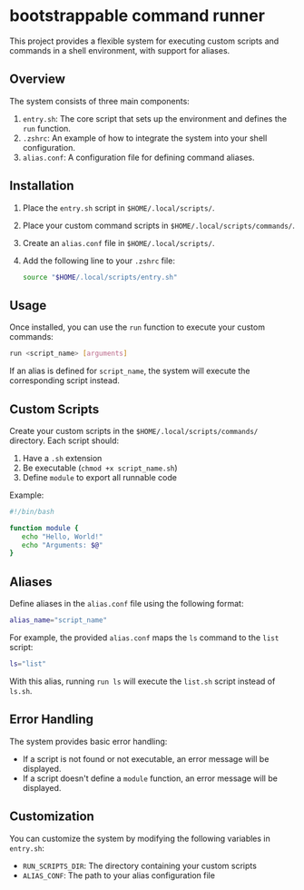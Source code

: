 # bootstrappable command runner

This project provides a flexible system for executing custom scripts and commands in a shell environment, with support for aliases.

## Overview

The system consists of three main components:

1. `entry.sh`: The core script that sets up the environment and defines the `run` function.
2. `.zshrc`: An example of how to integrate the system into your shell configuration.
3. `alias.conf`: A configuration file for defining command aliases.

## Installation

1. Place the `entry.sh` script in `$HOME/.local/scripts/`.
2. Place your custom command scripts in `$HOME/.local/scripts/commands/`.
3. Create an `alias.conf` file in `$HOME/.local/scripts/`.
4. Add the following line to your `.zshrc` file:

   ```bash
   source "$HOME/.local/scripts/entry.sh"
   ```

## Usage

Once installed, you can use the `run` function to execute your custom commands:

```bash
run <script_name> [arguments]
```

If an alias is defined for `script_name`, the system will execute the corresponding script instead.

## Custom Scripts

Create your custom scripts in the `$HOME/.local/scripts/commands/` directory. Each script should:

1. Have a `.sh` extension
2. Be executable (`chmod +x script_name.sh`)
3. Define `module` to export all runnable code

Example:

```bash
#!/bin/bash

function module {
   echo "Hello, World!"
   echo "Arguments: $@"
}
```

## Aliases

Define aliases in the `alias.conf` file using the following format:

```bash
alias_name="script_name"
```

For example, the provided `alias.conf` maps the `ls` command to the `list` script:

```bash
ls="list"
```

With this alias, running `run ls` will execute the `list.sh` script instead of `ls.sh`.

## Error Handling

The system provides basic error handling:

- If a script is not found or not executable, an error message will be displayed.
- If a script doesn't define a `module` function, an error message will be displayed.

## Customization

You can customize the system by modifying the following variables in `entry.sh`:

- `RUN_SCRIPTS_DIR`: The directory containing your custom scripts
- `ALIAS_CONF`: The path to your alias configuration file
